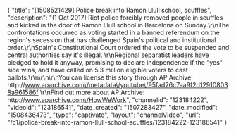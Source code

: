 {
    "title": "[1508521429] Police break into Ramon Llull school, scuffles",
    "description": "(1 Oct 2017) Riot police forcibly removed people in scuffles and kicked in the door of Ramon Llull school in Barcelona on Sunday.\r\nThe confrontations occurred as voting started in a banned referendum on the region's secession that has challenged Spain's political and institutional order.\r\nSpain's Constitutional Court ordered the vote to be suspended and central authorities say it's illegal. \r\nRegional separatist leaders have pledged to hold it anyway, promising to declare independence if the \"yes\" side wins, and have called on 5.3 million eligible voters to cast ballots.\r\n\r\n\r\nYou can license this story through AP Archive: http:\/\/www.aparchive.com\/metadata\/youtube\/95fad26c7aa9f2d129108038a961586f \r\nFind out more about AP Archive: http:\/\/www.aparchive.com\/HowWeWork",
    "channelid": "123184222",
    "videoid": "123186541",
    "date_created": "1507283427",
    "date_modified": "1508436473",
    "type": "captivate",
    "layout": "channelVideo",
    "url": "\/c1\/police-break-into-ramon-llull-school-scuffles\/123184222-123186541"
}